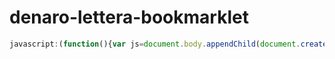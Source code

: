 # denaro-lettera-bookmarklet


```javascript
javascript:(function(){var js=document.body.appendChild(document.createElement("script"));js.onerror=function(){alert("Sorry, the script could not be loaded.")};js.src="https://cdn.staticaly.com/gh/VickPix/denaro-lettera-bookmarklet/master/denaro-lettera.js?env=dev"})();
```
